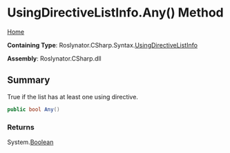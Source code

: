 # UsingDirectiveListInfo\.Any\(\) Method

[Home](../../../../../README.md)

**Containing Type**: Roslynator\.CSharp\.Syntax\.[UsingDirectiveListInfo](../README.md)

**Assembly**: Roslynator\.CSharp\.dll

## Summary

True if the list has at least one using directive\.

```csharp
public bool Any()
```

### Returns

System\.[Boolean](https://docs.microsoft.com/en-us/dotnet/api/system.boolean)

